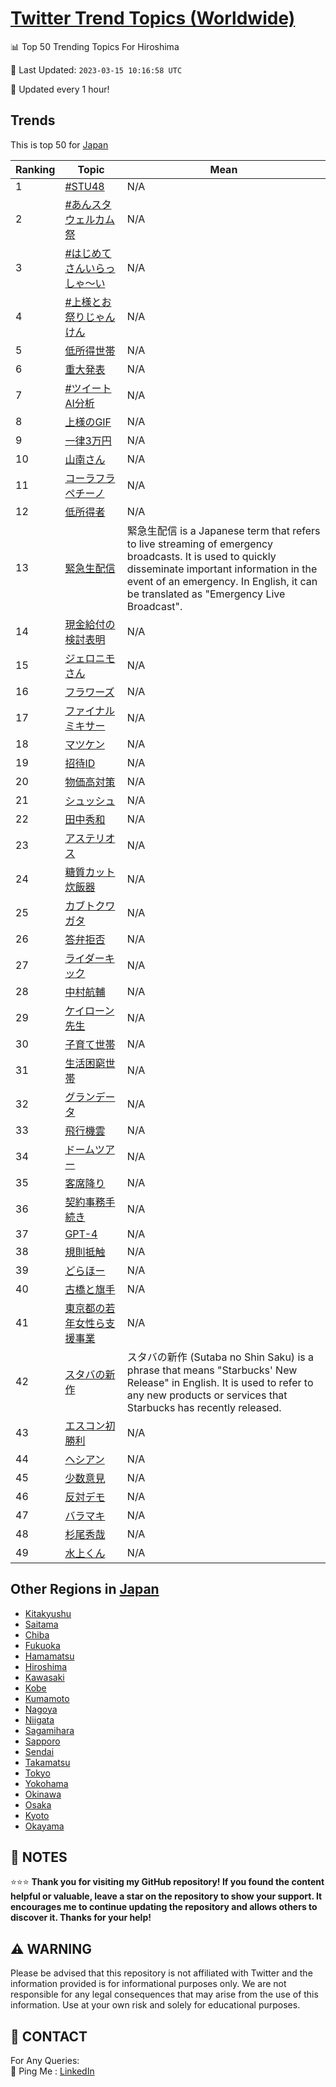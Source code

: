 [Twitter Trend Topics (Worldwide)](https://github.com/ErcinDedeoglu/Twitter-Trend-Topics)
==========


📊 Top 50 Trending Topics For Hiroshima

📆 Last Updated: `2023-03-15 10:16:58 UTC`

🔧 Updated every 1 hour!


## Trends

This is top 50 for [Japan](</Japan>)

| Ranking | Topic | Mean |
| ------- | ------------ | ------------ |
| 1 | [#STU48](http://twitter.com/search?q=%23STU48) | N/A |
| 2 | [#あんスタウェルカム祭](http://twitter.com/search?q=%23%e3%81%82%e3%82%93%e3%82%b9%e3%82%bf%e3%82%a6%e3%82%a7%e3%83%ab%e3%82%ab%e3%83%a0%e7%a5%ad) | N/A |
| 3 | [#はじめてさんいらっしゃ〜い](http://twitter.com/search?q=%23%e3%81%af%e3%81%98%e3%82%81%e3%81%a6%e3%81%95%e3%82%93%e3%81%84%e3%82%89%e3%81%a3%e3%81%97%e3%82%83%e3%80%9c%e3%81%84) | N/A |
| 4 | [#上様とお祭りじゃんけん](http://twitter.com/search?q=%23%e4%b8%8a%e6%a7%98%e3%81%a8%e3%81%8a%e7%a5%ad%e3%82%8a%e3%81%98%e3%82%83%e3%82%93%e3%81%91%e3%82%93) | N/A |
| 5 | [低所得世帯](http://twitter.com/search?q=%e4%bd%8e%e6%89%80%e5%be%97%e4%b8%96%e5%b8%af) | N/A |
| 6 | [重大発表](http://twitter.com/search?q=%e9%87%8d%e5%a4%a7%e7%99%ba%e8%a1%a8) | N/A |
| 7 | [#ツイートAI分析](http://twitter.com/search?q=%23%e3%83%84%e3%82%a4%e3%83%bc%e3%83%88AI%e5%88%86%e6%9e%90) | N/A |
| 8 | [上様のGIF](http://twitter.com/search?q=%e4%b8%8a%e6%a7%98%e3%81%aeGIF) | N/A |
| 9 | [一律3万円](http://twitter.com/search?q=%e4%b8%80%e5%be%8b3%e4%b8%87%e5%86%86) | N/A |
| 10 | [山南さん](http://twitter.com/search?q=%e5%b1%b1%e5%8d%97%e3%81%95%e3%82%93) | N/A |
| 11 | [コーラフラペチーノ](http://twitter.com/search?q=%e3%82%b3%e3%83%bc%e3%83%a9%e3%83%95%e3%83%a9%e3%83%9a%e3%83%81%e3%83%bc%e3%83%8e) | N/A |
| 12 | [低所得者](http://twitter.com/search?q=%e4%bd%8e%e6%89%80%e5%be%97%e8%80%85) | N/A |
| 13 | [緊急生配信](http://twitter.com/search?q=%e7%b7%8a%e6%80%a5%e7%94%9f%e9%85%8d%e4%bf%a1) | 緊急生配信 is a Japanese term that refers to live streaming of emergency broadcasts. It is used to quickly disseminate important information in the event of an emergency. In English, it can be translated as "Emergency Live Broadcast". |
| 14 | [現金給付の検討表明](http://twitter.com/search?q=%e7%8f%be%e9%87%91%e7%b5%a6%e4%bb%98%e3%81%ae%e6%a4%9c%e8%a8%8e%e8%a1%a8%e6%98%8e) | N/A |
| 15 | [ジェロニモさん](http://twitter.com/search?q=%e3%82%b8%e3%82%a7%e3%83%ad%e3%83%8b%e3%83%a2%e3%81%95%e3%82%93) | N/A |
| 16 | [フラワーズ](http://twitter.com/search?q=%e3%83%95%e3%83%a9%e3%83%af%e3%83%bc%e3%82%ba) | N/A |
| 17 | [ファイナルミキサー](http://twitter.com/search?q=%e3%83%95%e3%82%a1%e3%82%a4%e3%83%8a%e3%83%ab%e3%83%9f%e3%82%ad%e3%82%b5%e3%83%bc) | N/A |
| 18 | [マツケン](http://twitter.com/search?q=%e3%83%9e%e3%83%84%e3%82%b1%e3%83%b3) | N/A |
| 19 | [招待ID](http://twitter.com/search?q=%e6%8b%9b%e5%be%85ID) | N/A |
| 20 | [物価高対策](http://twitter.com/search?q=%e7%89%a9%e4%be%a1%e9%ab%98%e5%af%be%e7%ad%96) | N/A |
| 21 | [シュッシュ](http://twitter.com/search?q=%e3%82%b7%e3%83%a5%e3%83%83%e3%82%b7%e3%83%a5) | N/A |
| 22 | [田中秀和](http://twitter.com/search?q=%e7%94%b0%e4%b8%ad%e7%a7%80%e5%92%8c) | N/A |
| 23 | [アステリオス](http://twitter.com/search?q=%e3%82%a2%e3%82%b9%e3%83%86%e3%83%aa%e3%82%aa%e3%82%b9) | N/A |
| 24 | [糖質カット炊飯器](http://twitter.com/search?q=%e7%b3%96%e8%b3%aa%e3%82%ab%e3%83%83%e3%83%88%e7%82%8a%e9%a3%af%e5%99%a8) | N/A |
| 25 | [カブトクワガタ](http://twitter.com/search?q=%e3%82%ab%e3%83%96%e3%83%88%e3%82%af%e3%83%af%e3%82%ac%e3%82%bf) | N/A |
| 26 | [答弁拒否](http://twitter.com/search?q=%e7%ad%94%e5%bc%81%e6%8b%92%e5%90%a6) | N/A |
| 27 | [ライダーキック](http://twitter.com/search?q=%e3%83%a9%e3%82%a4%e3%83%80%e3%83%bc%e3%82%ad%e3%83%83%e3%82%af) | N/A |
| 28 | [中村航輔](http://twitter.com/search?q=%e4%b8%ad%e6%9d%91%e8%88%aa%e8%bc%94) | N/A |
| 29 | [ケイローン先生](http://twitter.com/search?q=%e3%82%b1%e3%82%a4%e3%83%ad%e3%83%bc%e3%83%b3%e5%85%88%e7%94%9f) | N/A |
| 30 | [子育て世帯](http://twitter.com/search?q=%e5%ad%90%e8%82%b2%e3%81%a6%e4%b8%96%e5%b8%af) | N/A |
| 31 | [生活困窮世帯](http://twitter.com/search?q=%e7%94%9f%e6%b4%bb%e5%9b%b0%e7%aa%ae%e4%b8%96%e5%b8%af) | N/A |
| 32 | [グランデータ](http://twitter.com/search?q=%e3%82%b0%e3%83%a9%e3%83%b3%e3%83%87%e3%83%bc%e3%82%bf) | N/A |
| 33 | [飛行機雲](http://twitter.com/search?q=%e9%a3%9b%e8%a1%8c%e6%a9%9f%e9%9b%b2) | N/A |
| 34 | [ドームツアー](http://twitter.com/search?q=%e3%83%89%e3%83%bc%e3%83%a0%e3%83%84%e3%82%a2%e3%83%bc) | N/A |
| 35 | [客席降り](http://twitter.com/search?q=%e5%ae%a2%e5%b8%ad%e9%99%8d%e3%82%8a) | N/A |
| 36 | [契約事務手続き](http://twitter.com/search?q=%e5%a5%91%e7%b4%84%e4%ba%8b%e5%8b%99%e6%89%8b%e7%b6%9a%e3%81%8d) | N/A |
| 37 | [GPT-4](http://twitter.com/search?q=GPT-4) | N/A |
| 38 | [規則抵触](http://twitter.com/search?q=%e8%a6%8f%e5%89%87%e6%8a%b5%e8%a7%a6) | N/A |
| 39 | [どらほー](http://twitter.com/search?q=%e3%81%a9%e3%82%89%e3%81%bb%e3%83%bc) | N/A |
| 40 | [古橋と旗手](http://twitter.com/search?q=%e5%8f%a4%e6%a9%8b%e3%81%a8%e6%97%97%e6%89%8b) | N/A |
| 41 | [東京都の若年女性ら支援事業](http://twitter.com/search?q=%e6%9d%b1%e4%ba%ac%e9%83%bd%e3%81%ae%e8%8b%a5%e5%b9%b4%e5%a5%b3%e6%80%a7%e3%82%89%e6%94%af%e6%8f%b4%e4%ba%8b%e6%a5%ad) | N/A |
| 42 | [スタバの新作](http://twitter.com/search?q=%e3%82%b9%e3%82%bf%e3%83%90%e3%81%ae%e6%96%b0%e4%bd%9c) | スタバの新作 (Sutaba no Shin Saku) is a phrase that means "Starbucks' New Release" in English. It is used to refer to any new products or services that Starbucks has recently released. |
| 43 | [エスコン初勝利](http://twitter.com/search?q=%e3%82%a8%e3%82%b9%e3%82%b3%e3%83%b3%e5%88%9d%e5%8b%9d%e5%88%a9) | N/A |
| 44 | [ヘシアン](http://twitter.com/search?q=%e3%83%98%e3%82%b7%e3%82%a2%e3%83%b3) | N/A |
| 45 | [少数意見](http://twitter.com/search?q=%e5%b0%91%e6%95%b0%e6%84%8f%e8%a6%8b) | N/A |
| 46 | [反対デモ](http://twitter.com/search?q=%e5%8f%8d%e5%af%be%e3%83%87%e3%83%a2) | N/A |
| 47 | [バラマキ](http://twitter.com/search?q=%e3%83%90%e3%83%a9%e3%83%9e%e3%82%ad) | N/A |
| 48 | [杉尾秀哉](http://twitter.com/search?q=%e6%9d%89%e5%b0%be%e7%a7%80%e5%93%89) | N/A |
| 49 | [水上くん](http://twitter.com/search?q=%e6%b0%b4%e4%b8%8a%e3%81%8f%e3%82%93) | N/A |



## Other Regions in [Japan](</Japan>)

* [Kitakyushu](</Japan/Kitakyushu.md>)
* [Saitama](</Japan/Saitama.md>)
* [Chiba](</Japan/Chiba.md>)
* [Fukuoka](</Japan/Fukuoka.md>)
* [Hamamatsu](</Japan/Hamamatsu.md>)
* [Hiroshima](</Japan/Hiroshima.md>)
* [Kawasaki](</Japan/Kawasaki.md>)
* [Kobe](</Japan/Kobe.md>)
* [Kumamoto](</Japan/Kumamoto.md>)
* [Nagoya](</Japan/Nagoya.md>)
* [Niigata](</Japan/Niigata.md>)
* [Sagamihara](</Japan/Sagamihara.md>)
* [Sapporo](</Japan/Sapporo.md>)
* [Sendai](</Japan/Sendai.md>)
* [Takamatsu](</Japan/Takamatsu.md>)
* [Tokyo](</Japan/Tokyo.md>)
* [Yokohama](</Japan/Yokohama.md>)
* [Okinawa](</Japan/Okinawa.md>)
* [Osaka](</Japan/Osaka.md>)
* [Kyoto](</Japan/Kyoto.md>)
* [Okayama](</Japan/Okayama.md>)



## 📝 NOTES

⭐⭐⭐ **Thank you for visiting my GitHub repository! If you found the content helpful or valuable, leave a star on the repository to show your support. It encourages me to continue updating the repository and allows others to discover it. Thanks for your help!**


## ⚠️ WARNING

Please be advised that this repository is not affiliated with Twitter and the information provided is for informational purposes only. We are not responsible for any legal consequences that may arise from the use of this information. Use at your own risk and solely for educational purposes.


## 📨 CONTACT

 For Any Queries:  
            🏓 Ping Me : [LinkedIn](https://www.linkedin.com/in/ercindedeoglu/)
